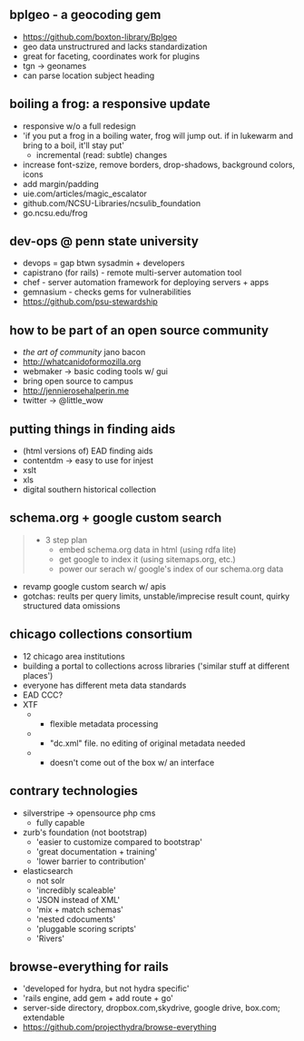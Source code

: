 bplgeo - a geocoding gem
------------------------
* https://github.com/boxton-library/Bplgeo
* geo data unstructrured and lacks standardization
* great for faceting, coordinates work for plugins
* tgn -> geonames
* can parse location subject heading

boiling a frog: a responsive update
-----------------------------------
* responsive w/o a full redesign
* 'if you put a frog in a boiling water, frog will jump out. if in lukewarm and bring to a boil, it'll stay put'
    * incremental (read: subtle) changes
* increase font-szize, remove borders, drop-shadows, background colors, icons
* add margin/padding
* uie.com/articles/magic_escalator
* github.com/NCSU-Libraries/ncsulib_foundation
* go.ncsu.edu/frog

dev-ops @ penn state university
-------------------------------
* devops = gap btwn sysadmin + developers
* capistrano (for rails) - remote multi-server automation tool
* chef - server automation framework for deploying servers + apps
* gemnasium - checks gems for vulnerabilities
* https://github.com/psu-stewardship

how to be part of an open source community
------------------------------------------
* _the art of community_ jano bacon
* http://whatcanidoformozilla.org
* webmaker -> basic coding tools w/ gui
* bring open source to campus
* http://jennierosehalperin.me
* twitter -> @little_wow

putting things in finding aids
------------------------------
* (html versions of) EAD finding aids
* contentdm -> easy to use for injest
* xslt
* xls
* digital southern historical collection

schema.org + google custom search
---------------------------------
> * 3 step plan
>   * embed schema.org data in html (using rdfa lite)
>   * get google to index it (using sitemaps.org, etc.)
>   * power our serach w/ google's index of our schema.org data
* revamp google custom search w/ apis
* gotchas: reults per query limits, unstable/imprecise result count, quirky structured data omissions

chicago collections consortium
------------------------------
* 12 chicago area institutions
* building a portal to collections across libraries ('similar stuff at different places')
* everyone has different meta data standards
* EAD CCC?
* XTF
    * + flexible metadata processing
    * + "dc.xml" file. no editing of original metadata needed
    * - doesn't come out of the box w/ an interface

contrary technologies
---------------------
* silverstripe -> opensource php cms
    * fully capable
* zurb's foundation (not bootstrap)
    * 'easier to customize compared to bootstrap'
    * 'great documentation + training'
    * 'lower barrier to contribution'
* elasticsearch
    * not solr
    * 'incredibly scaleable'
    * 'JSON instead of XML'
    * 'mix + match schemas'
    * 'nested cdocuments'
    * 'pluggable scoring scripts'
    * 'Rivers'

browse-everything for rails
---------------------------
* 'developed for hydra, but not hydra specific'
* 'rails engine, add gem + add route + go'
* server-side directory, dropbox.com,skydrive, google drive, box.com; extendable
* https://github.com/projecthydra/browse-everything